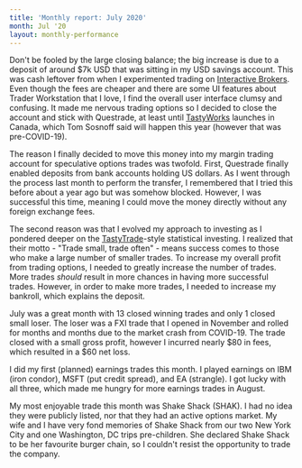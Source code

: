 ```yaml
---
title: 'Monthly report: July 2020'
month: Jul '20
layout: monthly-performance
---
```


Don't be fooled by the large closing balance; the big increase is due to a deposit of around $7k USD that was sitting in my USD savings account. This was cash leftover from when I experimented trading on [Interactive Brokers](https://www.interactivebrokers.ca). Even though the fees are cheaper and there are some UI features about Trader Workstation that I love, I find the overall user interface clumsy and confusing. It made me nervous trading options so I decided to close the account and stick with Questrade, at least until [TastyWorks](https://www.tastyworks.com) launches in Canada, which Tom Sosnoff said will happen this year (however that was pre-COVID-19).

The reason I finally decided to move this money into my margin trading account for speculative options trades was twofold. First, Questrade finally enabled deposits from bank accounts holding US dollars. As I went through the process last month to perform the transfer, I remembered that I tried this before about a year ago but was somehow blocked. However, I was successful this time, meaning I could move the money directly without any foreign exchange fees.

The second reason was that I evolved my approach to investing as I pondered deeper on the [TastyTrade](https://www.tastytrade.com)-style statistical investing. I realized that their motto - "Trade small, trade often" - means success comes to those who make a large number of smaller trades. To increase my overall profit from trading options, I needed to greatly increase the number of trades. More trades *should* result in more chances in having more successful trades. However, in order to make more trades, I needed to increase my bankroll, which explains the deposit.

July was a great month with 13 closed winning trades and only 1 closed small loser. The loser was a FXI trade that I opened in November and rolled for months and months due to the market crash from COVID-19. The trade closed with a small gross profit, however I incurred nearly $80 in fees, which resulted in a $60 net loss.

I did my first (planned) earnings trades this month. I played earnings on IBM (iron condor), MSFT (put credit spread), and EA (strangle). I got lucky with all three, which made me hungry for more earnings trades in August.

My most enjoyable trade this month was Shake Shack (SHAK). I had no idea they were publicly listed, nor that they had an active options market. My wife and I have very fond memories of Shake Shack from our two New York City and one Washington, DC trips pre-children. She declared Shake Shack to be her favourite burger chain, so I couldn't resist the opportunity to trade the company.
